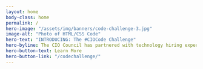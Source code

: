 ```yaml
---
layout: home
body-class: home
permalink: /
hero-image: "/assets/img/banners/code-challenge-3.jpg"
image-alt: "Photo of HTML/CSS Code"
hero-text: "INTRODUCING: The #CIOCode Challenge"
hero-byline: The CIO Council has partnered with technology hiring experts to pilot the first interagency code challenge.
hero-button-text: Learn More
hero-button-link: "/codechallenge/"
---
```

